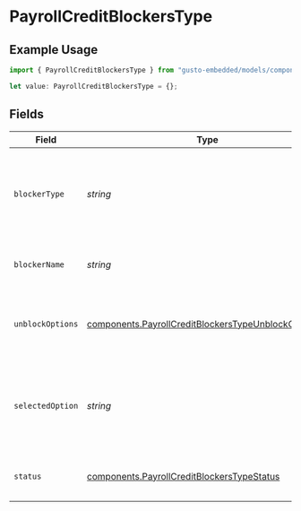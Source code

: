 # PayrollCreditBlockersType

## Example Usage

```typescript
import { PayrollCreditBlockersType } from "gusto-embedded/models/components";

let value: PayrollCreditBlockersType = {};
```

## Fields

| Field                                                                                                                      | Type                                                                                                                       | Required                                                                                                                   | Description                                                                                                                |
| -------------------------------------------------------------------------------------------------------------------------- | -------------------------------------------------------------------------------------------------------------------------- | -------------------------------------------------------------------------------------------------------------------------- | -------------------------------------------------------------------------------------------------------------------------- |
| `blockerType`                                                                                                              | *string*                                                                                                                   | :heavy_minus_sign:                                                                                                         | The type of blocker that's blocking the payment from being credited.                                                       |
| `blockerName`                                                                                                              | *string*                                                                                                                   | :heavy_minus_sign:                                                                                                         | The name of the credit blocker.                                                                                            |
| `unblockOptions`                                                                                                           | [components.PayrollCreditBlockersTypeUnblockOptions](../../models/components/payrollcreditblockerstypeunblockoptions.md)[] | :heavy_minus_sign:                                                                                                         | The available options to unblock a credit blocker.                                                                         |
| `selectedOption`                                                                                                           | *string*                                                                                                                   | :heavy_minus_sign:                                                                                                         | The unblock option that's been selected to resolve the credit blocker.                                                     |
| `status`                                                                                                                   | [components.PayrollCreditBlockersTypeStatus](../../models/components/payrollcreditblockerstypestatus.md)                   | :heavy_minus_sign:                                                                                                         | The status of the credit blocker                                                                                           |